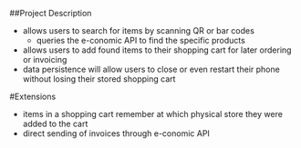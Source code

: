 ##Project Description

- allows users to search for items by scanning QR or bar codes
	- queries the e-conomic API to find the specific products
- allows users to add found items to their shopping cart for later ordering or invoicing
- data persistence will allow users to close or even restart their phone without losing their stored shopping cart

#Extensions
- items in a shopping cart remember at which physical store they were added to the cart
- direct sending of invoices through e-conomic API